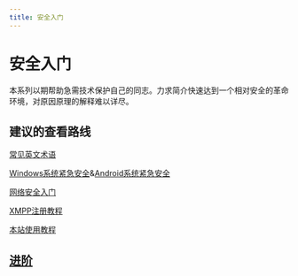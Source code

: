 ```yaml
---
title: 安全入门
---
```

# 安全入门

本系列以期帮助急需技术保护自己的同志。力求简介快速达到一个相对安全的革命环境，对原因原理的解释难以详尽。

## 建议的查看路线

[常见英文术语](./english)

[Windows系统紧急安全](./windows)&[Android系统紧急安全](./Android)

[网络安全入门](./Network)

[XMPP注册教程](./XMPP)

[本站使用教程](/posts/intro)

## [进阶](../advance)
